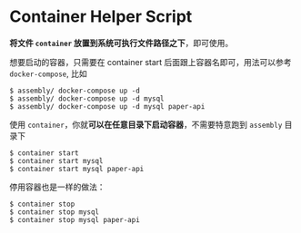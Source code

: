 # Container Helper Script

**将文件 `container` 放置到系统可执行文件路径之下**，即可使用。


想要启动的容器，只需要在 container start 后面跟上容器名即可，用法可以参考 `docker-compose`, 比如
```
$ assembly/ docker-compose up -d
$ assembly/ docker-compose up -d mysql 
$ assembly/ docker-compose up -d mysql paper-api 
```

使用 `container`，你就**可以在任意目录下启动容器**，不需要特意跑到 `assembly` 目录下

```
$ container start			
$ container start mysql  
$ container start mysql paper-api 

```

停用容器也是一样的做法：
```
$ container stop		
$ container stop mysql  
$ container stop mysql paper-api 

````
